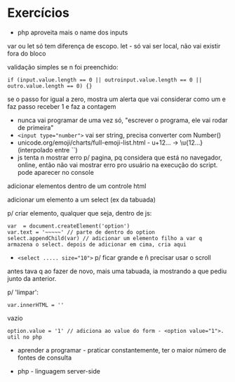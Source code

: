 # Exercícios

* php aproveita mais o name dos inputs

var ou let só tem diferença de escopo. let - só vai ser local, não vai existir fora do bloco

validação simples se n foi preenchido:
```
if (input.value.length == 0 || outroinput.value.length == 0 || outro.value.length == 0) {}
```

se o passo for igual a zero, mostra um alerta que vai considerar como um e faz passo receber 1 e faz a contagem

* nunca vai programar de uma vez só, "escrever o programa, ele vai rodar de primeira"
* ```<input type="number">``` vai ser string, precisa converter com Number()
* unicode.org/emoji/charts/full-emoji-list.html - u+12... ->  \u{12...} (interpolado entre ``)
* js tenta n mostrar erro p/ pagina, pq considera que está no navegador, online, então não vai mostrar erro pro usuário na execução do script. pode aparecer no console

adicionar elementos dentro de um controle html

adicionar um elemento a um select (ex da tabuada)

p/ criar elemento, qualquer que seja, dentro de js:
```
var  = document.createElement('option')
var.text = '~~~~~' // parte de dentro do option
select.appendChild(var) // adicionar um elemento filho a var q armazena o select. depois de adicionar em cima, cria aqui
```
* ```<select ..... size="10">``` p/ ficar grande e ñ precisar usar o scroll

antes tava q ao fazer de novo, mais uma tabuada, ia mostrando a que pediu junto da anterior.

p/ 'limpar': 
```
var.innerHTML = ''
```
vazio

```
option.value = '1' // adiciona ao value do form - <option value="1">. util no php
```

* aprender a programar - praticar constantemente, ter o maior número de fontes de consulta

* php - linguagem server-side